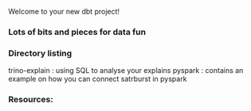 Welcome to your new dbt project!

### Lots of bits and pieces for data fun

### Directory listing
trino-explain : using SQL to analyse your explains
pyspark : contains an example on how you can connect satrburst in pyspark 


### Resources:
